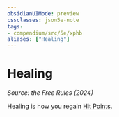 ```yaml
---
obsidianUIMode: preview
cssclasses: json5e-note
tags:
- compendium/src/5e/xphb
aliases: ["Healing"]
---
```

# Healing
*Source: the Free Rules (2024)* 

Healing is how you regain [Hit Points](rules/variant-rules/hit-points-xphb.md).